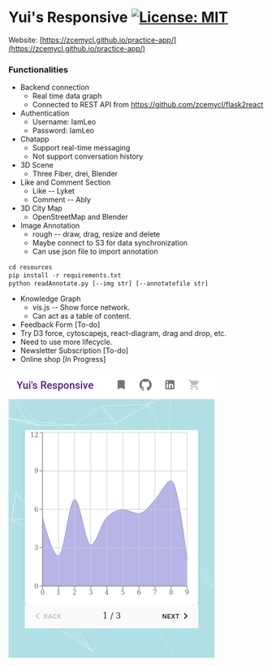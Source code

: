 # Yui's Responsive [![License: MIT](https://img.shields.io/badge/License-MIT-yellow.svg)](https://opensource.org/licenses/MIT)

Website: [https://zcemycl.github.io/practice-app/](https://zcemycl.github.io/practice-app/)

### Functionalities 
- Backend connection
  - Real time data graph
  - Connected to REST API from https://github.com/zcemycl/flask2react
- Authentication
  - Username: IamLeo 
  - Password: IamLeo  
- Chatapp
  - Support real-time messaging
  - Not support conversation history
- 3D Scene
  - Three Fiber, drei, Blender
- Like and Comment Section
  - Like -- Lyket
  - Comment -- Ably
- 3D City Map
  - OpenStreetMap and Blender
- Image Annotation
  - rough -- draw, drag, resize and delete
  - Maybe connect to S3 for data synchronization
  - Can use json file to import annotation
```
cd resources
pip install -r requirements.txt
python readAnnotate.py [--img str] [--annotatefile str]
```  
- Knowledge Graph
  - vis.js -- Show force network.
  - Can act as a table of content.
- Feedback Form [To-do]
- Try D3 force, cytoscapejs, react-diagram, drag and drop, etc.
- Need to use more lifecycle.
- Newsletter Subscription [To-do]
- Online shop [In Progress]

![img](./resources/view.png)
